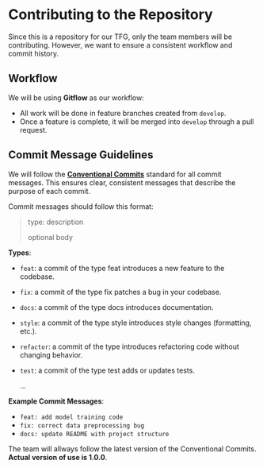 # Contributing to the Repository

Since this is a repository for our TFG, only the team members will be contributing. However, we want to ensure a consistent workflow and commit history. 

## Workflow
We will be using **Gitflow** as our workflow:
- All work will be done in feature branches created from `develop`.
- Once a feature is complete, it will be merged into `develop` through a pull request.

## Commit Message Guidelines

We will follow the [**Conventional Commits**](https://www.conventionalcommits.org/en/v1.0.0/) standard for all commit messages. This ensures clear, consistent messages that describe the purpose of each commit.

Commit messages should follow this format:

> type: description
> 
> optional body

**Types**:
- `feat`: a commit of the type feat introduces a new feature to the codebase.
- `fix`:  a commit of the type fix patches a bug in your codebase.
- `docs`: a commit of the type docs introduces documentation.
- `style`: a commit of the type style introduces style changes (formatting, etc.).
- `refactor`: a commit of the type introduces refactoring code without changing behavior.
- `test`: a commit of the type test adds or updates tests.

    ...

**Example Commit Messages**:
- `feat: add model training code`
- `fix: correct data preprocessing bug`
- `docs: update README with project structure`

The team will allways follow the latest version of the Conventional Commits. **Actual version of use is 1.0.0**.